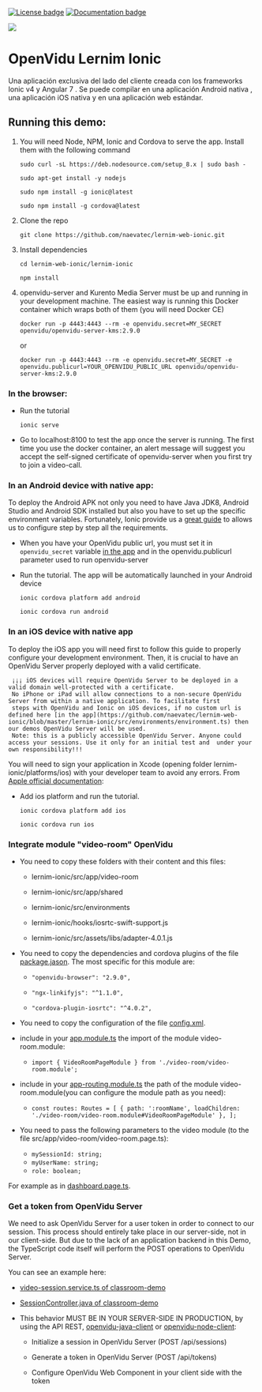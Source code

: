 [![License badge](https://img.shields.io/badge/license-Apache2-orange.svg)](http://www.apache.org/licenses/LICENSE-2.0)
[![Documentation badge](https://readthedocs.org/projects/fiware-orion/badge/?version=latest)](http://openvidu.io/docs/home/)

[![][OpenViduLogo]](http://openvidu.io)

# OpenVidu Lernim Ionic

Una aplicación exclusiva del lado del cliente creada con los frameworks Ionic v4 y Angular 7 . Se puede compilar en una aplicación Android nativa , una aplicación iOS nativa y en una aplicación web estándar.

## Running this demo:

1) You will need Node, NPM, Ionic and Cordova to serve the app. Install them with the following command

    `sudo curl -sL https://deb.nodesource.com/setup_8.x | sudo bash -`
    
    `sudo apt-get install -y nodejs`
    
    `sudo npm install -g ionic@latest`
    
    `sudo npm install -g cordova@latest`
    
2) Clone the repo

    `git clone https://github.com/naevatec/lernim-web-ionic.git`

3) Install dependencies

    `cd lernim-web-ionic/lernim-ionic`

    `npm install`

4) openvidu-server and Kurento Media Server must be up and running in your development machine. The easiest way is running this Docker container which wraps both of them (you will need Docker CE)

    `docker run -p 4443:4443 --rm -e openvidu.secret=MY_SECRET openvidu/openvidu-server-kms:2.9.0`
    
    or

    `docker run -p 4443:4443 --rm -e openvidu.secret=MY_SECRET -e openvidu.publicurl=YOUR_OPENVIDU_PUBLIC_URL openvidu/openvidu-server-kms:2.9.0`
    
### In the browser:

  * Run the tutorial
  
    `ionic serve`
    
  * Go to localhost:8100 to test the app once the server is running. The first time you use the docker container, an alert message will suggest you accept the self-signed certificate of openvidu-server when you first try to join a video-call.

### In an Android device with native app:

To deploy the Android APK not only you need to have Java JDK8, Android Studio and Android SDK installed but also you have to set up the specific environment variables. Fortunately, Ionic provide us a [great guide](https://ionicframework.com/docs/installation/android) to allows us to configure step by step all the requirements.

  * When you have your OpenVidu public url, you must set it in `openvidu_secret` variable [in the app](https://github.com/naevatec/lernim-web-ionic/blob/master/lernim-ionic/src/environments/environment.ts) and in the openvidu.publicurl parameter used to run openvidu-server
  
  * Run the tutorial. The app will be automatically launched in your Android device

    `ionic cordova platform add android`
    
    `ionic cordova run android`


### In an iOS device with native app

To deploy the iOS app you will need first to follow this guide to properly configure your development environment. Then, it is crucial to have an OpenVidu Server properly deployed with a valid certificate.

     ¡¡¡ iOS devices will require OpenVidu Server to be deployed in a valid domain well-protected with a certificate. 
     No iPhone or iPad will allow connections to a non-secure OpenVidu Server from within a native application. To facilitate first
     steps with OpenVidu and Ionic on iOS devices, if no custom url is defined here [in the app](https://github.com/naevatec/lernim-web-ionic/blob/master/lernim-ionic/src/environments/environment.ts) then our demos OpenVidu Server will be used. 
     Note: this is a publicly accessible OpenVidu Server. Anyone could access your sessions. Use it only for an initial test and  under your own responsibility!!!

You will need to sign your application in Xcode (opening folder lernim-ionic/platforms/ios) with your developer team to avoid any errors. From [Apple official documentation](https://help.apple.com/xcode/mac/current/#/dev5a825a1ca):

  * Add ios platform and run the tutorial. 
 
    `ionic cordova platform add ios`
    
    `ionic cordova run ios`
 
 
### Integrate module "video-room" OpenVidu

* You need to copy these folders with their content and this files:

    * lernim-ionic/src/app/video-room

    * lernim-ionic/src/app/shared
    
    * lernim-ionic/src/environments
    
    * lernim-ionic/hooks/iosrtc-swift-support.js
    
    * lernim-ionic/src/assets/libs/adapter-4.0.1.js
    
* You need to copy the dependencies and cordova plugins of the file [package.jason](https://github.com/naevatec/lernim-web-ionic/blob/master/lernim-ionic/package.json). The most specific for this module are:

    * `"openvidu-browser": "2.9.0",`
    
    * `"ngx-linkifyjs": "^1.1.0",`
    
    * `"cordova-plugin-iosrtc": "^4.0.2",`
 
* You need to copy the configuration of the file [config.xml](https://github.com/naevatec/lernim-web-ionic/blob/master/lernim-ionic/config.xml).
    
* include in your [app.module.ts](https://github.com/naevatec/lernim-web-ionic/blob/master/lernim-ionic/src/app/app.module.ts) the import of the module video-room.module:

    * `import { VideoRoomPageModule } from './video-room/video-room.module';`
    
* include in your [app-routing.module.ts](https://github.com/naevatec/lernim-web-ionic/blob/master/lernim-ionic/src/app/app-routing.module.ts) the path of the module video-room.module(you can configure the module path as you need):

    * `const routes: Routes = [
     { path: ':roomName', loadChildren: './video-room/video-room.module#VideoRoomPageModule' },
    ];`

* You need to pass the following parameters to the video module (to the file src/app/video-room/video-room.page.ts):

    * `mySessionId: string;`
    * `myUserName: string;`
    * `role: boolean;`
    
For example as in [dashboard.page.ts](https://github.com/naevatec/lernim-web-ionic/blob/master/lernim-ionic/src/app/dashboard/dashboard.page.ts).


### Get a token from OpenVidu Server   

We need to ask OpenVidu Server for a user token in order to connect to our session. This process should entirely take place in our server-side, not in our client-side. But due to the lack of an application backend in this Demo, the TypeScript code itself will perform the POST operations to OpenVidu Server.

You can see an example here:

* [video-session.service.ts of classroom-demo](https://github.com/OpenVidu/classroom-demo/blob/master/src/angular/frontend/src/app/services/video-session.service.ts)

* [SessionController.java of classroom-demo](https://github.com/OpenVidu/classroom-demo/blob/master/src/main/java/io/openvidu/classroom/demo/session_manager/SessionController.java)

* This behavior MUST BE IN YOUR SERVER-SIDE IN PRODUCTION, by using the API REST, [openvidu-java-client](https://openvidu.io/docs/reference-docs/openvidu-java-client/) or [openvidu-node-client](https://openvidu.io/docs/reference-docs/openvidu-node-client/):

  * Initialize a session in OpenVidu Server (POST /api/sessions)
 
  * Generate a token in OpenVidu Server (POST /api/tokens)
 
  * Configure OpenVidu Web Component in your client side with the token



[OpenViduLogo]: https://secure.gravatar.com/avatar/5daba1d43042f2e4e85849733c8e5702?s=120